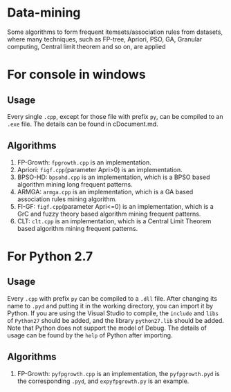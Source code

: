 # Data-mining
Some algorithms to form frequent itemsets/association rules from datasets, where many techniques, such as FP-tree, Apriori, PSO, GA, Granular computing, Central limit theorem and so on, are applied
# For console in windows
## Usage
Every single `.cpp`, except for those file with prefix `py`, can be compiled to an `.exe` file. The details can be found in cDocument.md.
## Algorithms
1. FP-Growth: `fpgrowth.cpp` is an implementation.
2. Apriori: `figf.cpp`(parameter Apri>0) is an implementation.
2. BPSO-HD: `bpsohd.cpp` is an implementation, which is a BPSO based algorithm mining long frequent patterns.
3. ARMGA: `armga.cpp` is an implementation, which is a GA based association rules mining algorithm.
4. FI-GF: `figf.cpp`(parameter Apri<=0) is an implementation, which is a GrC and fuzzy theory based algorithm mining frequent patterns.
5. CLT: `clt.cpp` is an implementation, which is a Central Limit Theorem based algorithm mining frequent patterns.
# For Python 2.7
## Usage
Every `.cpp` with prefix `py` can be compiled to a `.dll` file. After changing its name to `.pyd` and putting it in the working directory, you can import it by Python. If you are using the Visual Studio to compile, the `include` and `libs` of `Python27` should be added, and the library `python27.lib` should be added. Note that Python does not support the model of Debug. The details of usage can be found by the `help` of Python after importing.
## Algorithms
1. FP-Growth: `pyfpgrowth.cpp` is an implementation, the `pyfpgrowth.pyd` is the corresponding `.pyd`, and `expyfpgrowth.py` is an example.
